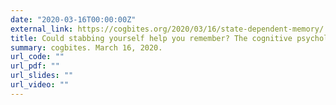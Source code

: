 ```yaml
---
date: "2020-03-16T00:00:00Z"
external_link: https://cogbites.org/2020/03/16/state-dependent-memory/
title: Could stabbing yourself help you remember? The cognitive psychology behind a scene from Netflix’s Altered Carbon
summary: cogbites. March 16, 2020.
url_code: ""
url_pdf: ""
url_slides: ""
url_video: ""
---
```



